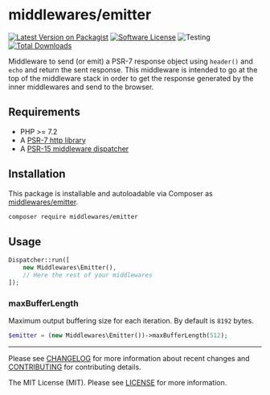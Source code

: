 # middlewares/emitter

[![Latest Version on Packagist][ico-version]][link-packagist]
[![Software License][ico-license]](LICENSE)
![Testing][ico-ga]
[![Total Downloads][ico-downloads]][link-downloads]

Middleware to send (or emit) a PSR-7 response object using `header()` and `echo` and return the sent response. This middleware is intended to go at the top of the middleware stack in order to get the response generated by the inner middlewares and send to the browser.

## Requirements

* PHP >= 7.2
* A [PSR-7 http library](https://github.com/middlewares/awesome-psr15-middlewares#psr-7-implementations)
* A [PSR-15 middleware dispatcher](https://github.com/middlewares/awesome-psr15-middlewares#dispatcher)

## Installation

This package is installable and autoloadable via Composer as [middlewares/emitter](https://packagist.org/packages/middlewares/emitter).

```sh
composer require middlewares/emitter
```

## Usage

```php
Dispatcher::run([
    new Middlewares\Emitter(),
    // Here the rest of your middlewares
]);
```

### maxBufferLength

Maximum output buffering size for each iteration. By default is `8192` bytes.

```php
$emitter = (new Middlewares\Emitter())->maxBufferLength(512);
```

---

Please see [CHANGELOG](CHANGELOG.md) for more information about recent changes and [CONTRIBUTING](CONTRIBUTING.md) for contributing details.

The MIT License (MIT). Please see [LICENSE](LICENSE) for more information.

[ico-version]: https://img.shields.io/packagist/v/middlewares/emitter.svg?style=flat-square
[ico-license]: https://img.shields.io/badge/license-MIT-brightgreen.svg?style=flat-square
[ico-ga]: https://github.com/middlewares/emitter/workflows/testing/badge.svg
[ico-downloads]: https://img.shields.io/packagist/dt/middlewares/emitter.svg?style=flat-square

[link-packagist]: https://packagist.org/packages/middlewares/emitter
[link-scrutinizer]: https://scrutinizer-ci.com/g/middlewares/emitter
[link-downloads]: https://packagist.org/packages/middlewares/emitter
